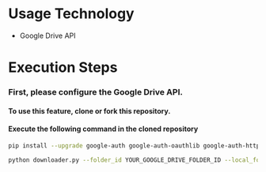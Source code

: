 # Usage Technology
- Google Drive API
# Execution Steps
### First, please configure the Google Drive API.
#### To use this feature, clone or fork this repository.
#### Execute the following command in the cloned repository
```sh
pip install --upgrade google-auth google-auth-oauthlib google-auth-httplib2 google-api-python-client
```
```sh
python downloader.py --folder_id YOUR_GOOGLE_DRIVE_FOLDER_ID --local_folder_path YOUR_PATH_TO_LOCAL_FOLDER_FOR_DOWNLOAD --credentials YOUR_GOOGLE_API_CREDENTIALS_JSON_PATH
```